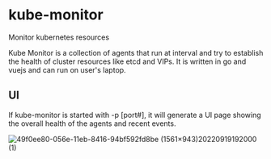 # kube-monitor
Monitor kubernetes resources


Kube Monitor is a collection of agents that run at interval and try to establish the health of cluster resources like etcd and VIPs.
It is written in go and vuejs and can run on user's laptop.


## UI

If kube-monitor is started with -p [port#], it will generate a UI page showing the overall health of the agents and recent events.

![49f0ee80-056e-11eb-8416-94bf592fd8be (1561×943)20220919192000 (1)](https://user-images.githubusercontent.com/10535265/191146980-88446e1f-aa40-459a-9b12-d76e91860181.png)
